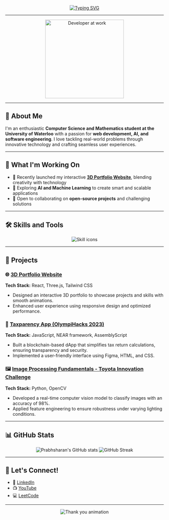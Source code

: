 <div align="center">
  <a href="https://lambent-churros-031c4a.netlify.app/">
    <img src="https://readme-typing-svg.demolab.com?font=Fira+Code&size=35&duration=4000&pause=1000&color=3AB4F2&center=true&vCenter=true&width=750&height=75&lines=Hello,+I'm+Prabhsharan+Singh+Sethi!;Computer+Science+and+Mathematics+Student;Frontend+Developer+and+AI+Enthusiast;Passionate+about+Design+and+Innovation!" alt="Typing SVG">
  </a>
</div>

---

<div align="center">
  <img align="center" src="https://media.giphy.com/media/l0MYEqEzwMWFCg8rm/giphy.gif" alt="Developer at work" width="250"/>
</div>

---

## 👋 About Me
I'm an enthusiastic **Computer Science and Mathematics student at the University of Waterloo** with a passion for **web development, AI, and software engineering**. I love tackling real-world problems through innovative technology and crafting seamless user experiences.

---

## 🌱 What I'm Working On
- 🔭 Recently launched my interactive **[3D Portfolio Website](https://lambent-churros-031c4a.netlify.app/)**, blending creativity with technology  
- 🌱 Exploring **AI and Machine Learning** to create smart and scalable applications  
- 🤝 Open to collaborating on **open-source projects** and challenging solutions  

---

## 🛠️ Skills and Tools
<p align="center">
  <img src="https://skillicons.dev/icons?i=html,css,js,ts,react,nextjs,python,java,c,cpp,cs,aws,figma,tailwind,docker,git,github,vscode" alt="Skill icons">
</p>

---

## 💼 Projects
### 🌐 [3D Portfolio Website](https://lambent-churros-031c4a.netlify.app/)
**Tech Stack:** React, Three.js, Tailwind CSS  
- Designed an interactive 3D portfolio to showcase projects and skills with smooth animations.  
- Enhanced user experience using responsive design and optimized performance.  

### 🧮 [Taxparency App (OlympiHacks 2023)](https://github.com/prabhsharan1/taxparency)
**Tech Stack:** JavaScript, NEAR framework, AssemblyScript  
- Built a blockchain-based dApp that simplifies tax return calculations, ensuring transparency and security.  
- Implemented a user-friendly interface using Figma, HTML, and CSS.  

### 🖼️ [Image Processing Fundamentals - Toyota Innovation Challenge](https://github.com/prabhsharan1/image-processing-fundamentals)
**Tech Stack:** Python, OpenCV  
- Developed a real-time computer vision model to classify images with an accuracy of 98%.  
- Applied feature engineering to ensure robustness under varying lighting conditions.  

---

## 📊 GitHub Stats
<p align="center">
  <img src="https://github-readme-stats.vercel.app/api?username=prabhsharan1&show_icons=true&theme=tokyonight" alt="Prabhsharan's GitHub stats" />
  <img src="https://github-readme-streak-stats.herokuapp.com/?user=prabhsharan1&theme=tokyonight" alt="GitHub Streak" />
</p>

---

## 🎯 Let's Connect!
- 💼 [LinkedIn](https://linkedin.com/in/prabhsharan-singh-sethi/)  
- 📺 [YouTube](https://www.youtube.com/@prabhsharansinghsethi)  
- 💻 [LeetCode](https://www.leetcode.com/prabhsharansinghsethi)  

---

<div align="center">
  <img src="https://readme-typing-svg.demolab.com?font=Nabla&size=24&pause=1000&color=42E5F4&center=true&vCenter=true&width=600&height=75&lines=Thank+you+for+visiting+my+profile!;Happy+Coding+%F0%9F%92%BB" alt="Thank you animation" />
</div>

